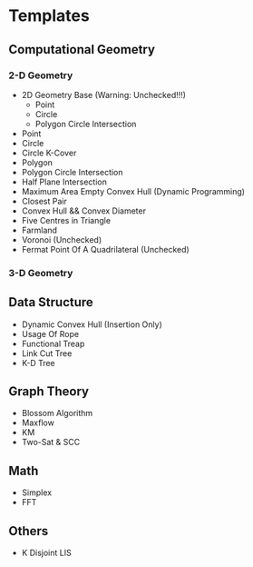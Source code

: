 Templates
=========

## Computational Geometry
### 2-D Geometry
* 2D Geometry Base (Warning: Unchecked!!!)
	* Point
	* Circle
	* Polygon Circle Intersection
* Point
* Circle
* Circle K-Cover
* Polygon
* Polygon Circle Intersection
* Half Plane Intersection
* Maximum Area Empty Convex Hull (Dynamic Programming)
* Closest Pair
* Convex Hull && Convex Diameter
* Five Centres in Triangle
* Farmland
* Voronoi (Unchecked)
* Fermat Point Of A Quadrilateral (Unchecked)

### 3-D Geometry


## Data Structure
* Dynamic Convex Hull (Insertion Only)
* Usage Of Rope
* Functional Treap
* Link Cut Tree
* K-D Tree

## Graph Theory
* Blossom Algorithm
* Maxflow
* KM
* Two-Sat & SCC

## Math
* Simplex
* FFT

## Others
* K Disjoint LIS
